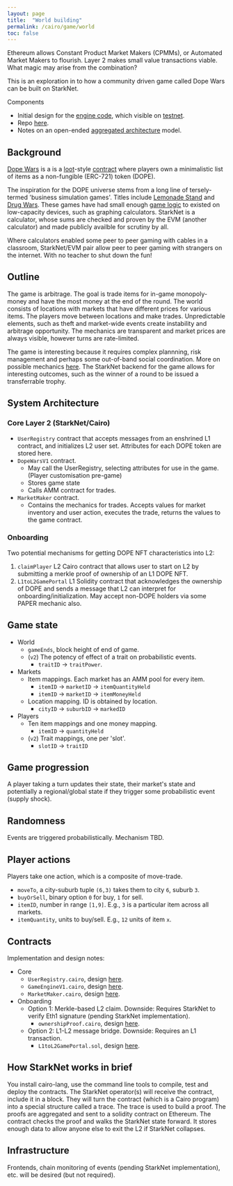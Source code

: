 ```yaml
---
layout: page
title:  "World building"
permalink: /cairo/game/world
toc: false
---
```



Ethereum allows Constant Product Market Makers (CPMMs), or Automated Market Makers to flourish.
Layer 2 makes small value transactions viable. What magic may arise from the combination?

This is an exploration in to how a community driven game called Dope Wars can be built on StarkNet.

Components

- Initial design for the [engine code](./game_engine_v1.md), which visible on [testnet](https://voyager.online/contract/0x02c9163ce5908b12a1d547e736f8ab6f5543f6ef1fd4994c7f1b146087f3279a#writeContract).
- Repo [here](https://github.com/dopedao/RYO).
- Notes on an open-ended [aggregated architecture](./aggregated_architecture.md) model.

## Background

[Dope Wars](https://dope-wars.notion.site/Home-e237166bd7e6457babc964d1724befb2) is a
is a [loot](https://etherscan.io/token/0xff9c1b15b16263c61d017ee9f65c50e4ae0113d7)-style
[contract](https://etherscan.io/token/0x8707276df042e89669d69a177d3da7dc78bd8723)
where players own a minimalistic list of items as a non-fungible (ERC-721) token (DOPE).

The inspiration for the DOPE universe stems from a long line of tersely-termed
'business simulation games'. Titles include
[Lemonade Stand](https://en.wikipedia.org/wiki/Lemonade_Stand) and
[Drug Wars](https://en.wikipedia.org/wiki/Drug_Wars_(video_game)).
These games have had small enough [game logic](https://gist.github.com/mattmanning/1002653)
to existed on low-capacity devices, such as graphing calculators. StarkNet is a calculator,
whose sums are checked and proven by the EVM (another calculator) and made publicly availble
for scrutiny by all.

Where calculators enabled some peer to peer gaming with cables in a classroom, StarkNet/EVM pair
allow peer to peer gaming with strangers on the internet. With no teacher to shut down the fun!

## Outline

The game is arbitrage. The goal is trade items for in-game monopoly-money and have the most money
at the end of the round. The world consists of locations with markets that
have different prices for various items. The players move between locations and make trades.
Unpredictable elements, such as theft and market-wide events create instability and arbitrage
opportunity. The mechanics are transparent and market prices are always visible, however turns
are rate-limited.

The game is interesting because it requires complex plannning, risk management and perhaps some
out-of-band social coordination. More on possible mechanics
[here](https://dope-wars.notion.site/dope-22fe2860c3e64b1687db9ba2d70b0bb5). The StarkNet
backend for the game allows for interesting outcomes, such as the winner of a round to be
issued a transferrable trophy.

## System Architecture

### Core Layer 2 (StarkNet/Cairo)
- `UserRegistry` contract that accepts messages from an enshrined L1 contract, and initializes
L2 user set. Attributes for each DOPE token are stored here.
- `DopeWarsV1` contract.
    - May call the UserRegistry, selecting attributes for use in the game. (Player customisation
    pre-game)
    - Stores game state
    - Calls AMM contract for trades.
- `MarketMaker` contract.
    - Contains the mechanics for trades. Accepts values for market inventory and user action,
    executes the trade, returns the values to the game contract.

### Onboarding

Two potential mechanisms for getting DOPE NFT characteristics into L2:

1. `claimPlayer` L2 Cairo contract that allows user to start on L2 by submitting a merkle
proof of ownership of an L1 DOPE NFT.
2. `L1toL2GamePortal` L1 Solidity contract that acknowledges the ownership of DOPE and sends a
message that L2 can interpret for onboarding/initialization. May accept non-DOPE holders via
some PAPER mechanic also.

## Game state

- World
    - `gameEnds`, block height of end of game.
    - (`v2`) The potency of effect of a trait on probabilistic events.
        - `traitID` -> `traitPower`.
- Markets
    - Item mappings. Each market has an AMM pool for every item.
        - `itemID` -> `marketID` -> `itemQuantityHeld`
        - `itemID` -> `marketID` -> `itemMoneyHeld`
    - Location mapping. ID is obtained by location.
        - `cityID` -> `suburbID` -> `markedID`
- Players
    - Ten item mappings and one money mapping.
        - `itemID` -> `quantityHeld`
    - (`v2`) Trait mappings, one per 'slot'.
        - `slotID` -> `traitID`

## Game progression

A player taking a turn updates their state, their market's state
and potentially a regional/global state if they trigger some
probabilistic event (supply shock).

## Randomness

Events are triggered probabilistically. Mechanism TBD.

## Player actions

Players take one action, which is a composite of move-trade.

- `moveTo`, a city-suburb tuple `(6,3)` takes them to city `6`, suburb `3`.
- `buyOrSell`, binary option `0` for buy, `1` for sell.
- `itemID`, number in range `[1,9]`. E.g., `3` is a particular item across all markets.
- `itemQuantity`, units to buy/sell. E.g., `12` units of item `x`.

## Contracts

Implementation and design notes:

- Core
    - `UserRegistry.cairo`, design [here](./user_registry.md).
    - `GameEngineV1.cairo`, design [here](./game_engine_v1.md).
    - `MarketMaker.cairo`, design [here](./market_maker.md).
- Onboarding
    - Option 1: Merkle-based L2 claim. Downside: Requires StarkNet to verify Eth1 signature
    (pending StarkNet implementation).
        - `ownershipProof.cairo`, design [here](./ownership_proof.md).
    - Option 2: L1-L2 message bridge. Downside: Requires an L1 transaction.
        - `L1toL2GamePortal.sol`, design [here](./l1_to_l2_game_portal.md).

## How StarkNet works in brief

You install cairo-lang, use the command line tools to compile, test and deploy the contracts.
The StarkNet operator(s) will receive the contract, include it in a block. They will turn the
contract (which is a Cairo program) into a special structure called a trace. The trace is used
to build a proof. The proofs are aggregated and sent to a solidity contract on Ethereum.
The contract checks the proof and walks the StarkNet state forward. It stores enough data to
allow anyone else to exit the L2 if StarkNet collapses.

## Infrastructure

Frontends, chain monitoring of events (pending StarkNet implementation), etc. will
be desired (but not required).
